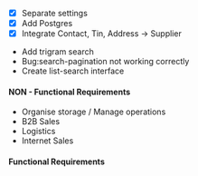 - [x] Separate settings
- [x] Add Postgres
- [x] Integrate Contact, Tin, Address -> Supplier
- Add trigram search
- Bug:search-pagination not working correctly
- Create list-search interface

#### NON - Functional Requirements

- Organise storage / Manage operations
- B2B Sales
- Logistics
- Internet Sales

#### Functional Requirements
